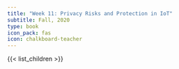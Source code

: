 ```yaml
---
title: "Week 11: Privacy Risks and Protection in IoT"
subtitle: Fall, 2020
type: book
icon_pack: fas
icon: chalkboard-teacher
---
```


{{< list_children >}}
